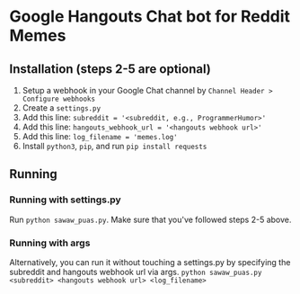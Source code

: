 # Google Hangouts Chat bot for Reddit Memes

## Installation (steps 2-5 are optional)
1. Setup a webhook in your Google Chat channel by `Channel Header > Configure webhooks`
2. Create a `settings.py`
3. Add this line: `subreddit = '<subreddit, e.g., ProgrammerHumor>'`
4. Add this line: `hangouts_webhook_url = '<hangouts webhook url>'`
5. Add this line: `log_filename = 'memes.log'`
6. Install `python3`, `pip`, and run `pip install requests`

## Running
### Running with settings.py
Run `python sawaw_puas.py`. Make sure that you've followed steps 2-5 above.

### Running with args
Alternatively, you can run it without touching a settings.py by specifying the subreddit and hangouts webhook url via args.
`python sawaw_puas.py <subreddit> <hangouts webhook url> <log_filename>`
